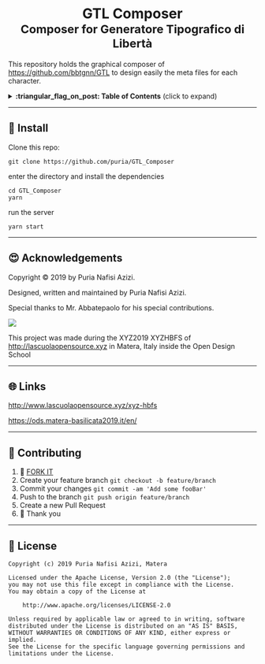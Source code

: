<h1 align="center">
  GTL Composer
  <br>
  <sub>Composer for Generatore Tipografico di Libertà</sub>
</h1>

This repository holds the graphical composer of https://github.com/bbtgnn/GTL to
design easily the meta files for each character.


<details>
 <summary><strong>:triangular_flag_on_post: Table of Contents</strong> (click to expand)</summary>

* [Install](#floppy_disk-install)
* [Acknowledgements](#heart_eyes-acknowledgements)
* [Links](#globe_with_meridians-links)
* [Contributing](#busts_in_silhouette-contributing)
* [License](#briefcase-license)
</details>

***
## :floppy_disk: Install
Clone this repo:
```
git clone https://github.com/puria/GTL_Composer
```

enter the directory and install the dependencies

```
cd GTL_Composer
yarn
```

run the server 

```
yarn start
```

***
## :heart_eyes: Acknowledgements

Copyright :copyright: 2019 by Puria Nafisi Azizi.

Designed, written and maintained by Puria Nafisi Azizi.

Special thanks to Mr. Abbatepaolo for his special contributions.

<img src="http://www.lascuolaopensource.xyz/content/3-xyz-hbfs/logomatera2019.jpg" class="pic">

This project was made during the XYZ2019 XYZHBFS of http://lascuolaopensource.xyz in Matera, Italy
inside the Open Design School 


***
## :globe_with_meridians: Links

http://www.lascuolaopensource.xyz/xyz-hbfs

https://ods.matera-basilicata2019.it/en/


***
## :busts_in_silhouette: Contributing

1.  :twisted_rightwards_arrows: [FORK IT](https://github.com/puria/GTL_Composer/fork)
2.  Create your feature branch `git checkout -b feature/branch`
3.  Commit your changes `git commit -am 'Add some fooBar'`
4.  Push to the branch `git push origin feature/branch`
5.  Create a new Pull Request
6.  :pray: Thank you


***
## :briefcase: License

    Copyright (c) 2019 Puria Nafisi Azizi, Matera 

    Licensed under the Apache License, Version 2.0 (the "License");
    you may not use this file except in compliance with the License.
    You may obtain a copy of the License at

        http://www.apache.org/licenses/LICENSE-2.0

    Unless required by applicable law or agreed to in writing, software
    distributed under the License is distributed on an "AS IS" BASIS,
    WITHOUT WARRANTIES OR CONDITIONS OF ANY KIND, either express or implied.
    See the License for the specific language governing permissions and
    limitations under the License.
